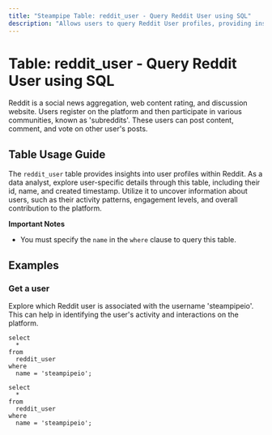 ```yaml
---
title: "Steampipe Table: reddit_user - Query Reddit User using SQL"
description: "Allows users to query Reddit User profiles, providing insights into user details such as their id, name, and created timestamp."
---
```


# Table: reddit_user - Query Reddit User using SQL

Reddit is a social news aggregation, web content rating, and discussion website. Users register on the platform and then participate in various communities, known as 'subreddits'. These users can post content, comment, and vote on other user's posts.

## Table Usage Guide

The `reddit_user` table provides insights into user profiles within Reddit. As a data analyst, explore user-specific details through this table, including their id, name, and created timestamp. Utilize it to uncover information about users, such as their activity patterns, engagement levels, and overall contribution to the platform.

**Important Notes**
- You must specify the `name` in the `where` clause to query this table.

## Examples

### Get a user
Explore which Reddit user is associated with the username 'steampipeio'. This can help in identifying the user's activity and interactions on the platform.

```sql+postgres
select
  *
from
  reddit_user
where
  name = 'steampipeio';
```

```sql+sqlite
select
  *
from
  reddit_user
where
  name = 'steampipeio';
```
